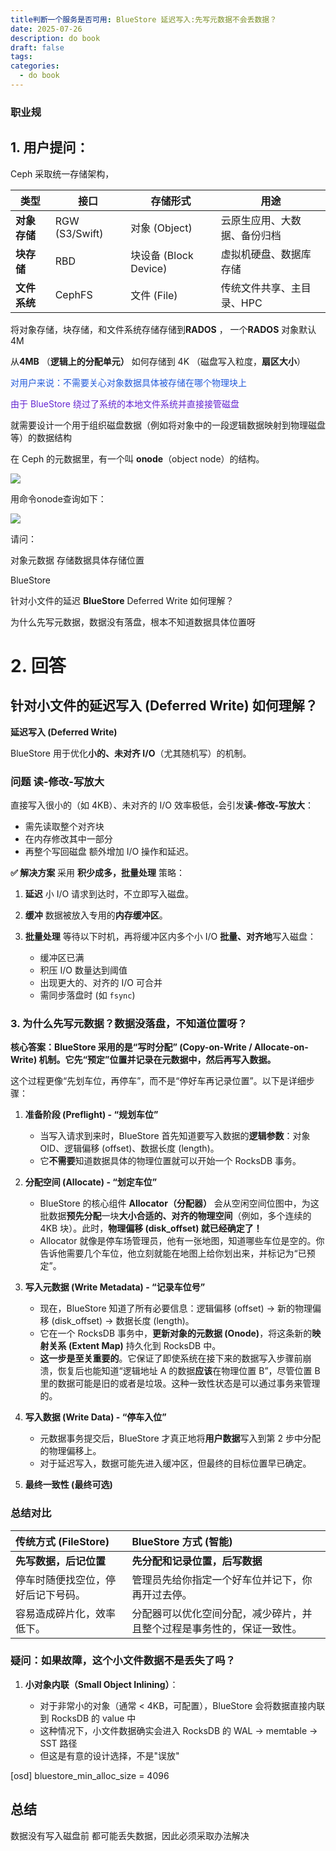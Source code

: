 ```yaml
---
title判断一个服务是否可用: BlueStore 延迟写入:先写元数据不会丢数据？
date: 2025-07-26
description: do book
draft: false
tags:
categories:
  - do book
---
```



### 职业规

## 1.  用户提问：


Ceph 采取统一存储架构，

| 类型       | 接口             | 存储形式               | 用途             |
| -------- | -------------- | ------------------ | -------------- |
| **对象存储** | RGW (S3/Swift) | 对象 (Object)        | 云原生应用、大数据、备份归档 |
| **块存储**  | RBD            | 块设备 (Block Device) | 虚拟机硬盘、数据库存储    |
| **文件系统** | CephFS         | 文件 (File)          | 传统文件共享、主目录、HPC |


将对象存储，块存储，和文件系统存储存储到**RADOS** ，
一个**RADOS** 对象默认4M


从**4MB** （**逻辑上的分配单元）** 如何存储到 4K （磁盘写入粒度，**扇区大小**）


<font color="#245bdb">对用户来说：不需要关心对象数据具体被存储在哪个物理块上</font>

<font color="#6425d0">由于 BlueStore 绕过了系统的本地文件系统并直接接管磁盘</font>



就需要设计一个用于组织磁盘数据（例如将对象中的一段逻辑数据映射到物理磁盘等）的数据结构

在 Ceph 的元数据里，有一个叫 **onode**（object node）的结构。

![](https://s2.loli.net/2025/09/14/1WtsgGcpenaMm3j.png)

用命令onode查询如下：


![](https://s2.loli.net/2025/09/14/T8mNvrx3isLnYGa.png)




请问：

对象元数据 存储数据具体存储位置

BlueStore

针对小文件的延迟 **BlueStore** Deferred Write 如何理解？

为什么先写元数据，数据没有落盘，根本不知道数据具体位置呀


# 2. 回答


##  针对小文件的延迟写入 (Deferred Write) 如何理解？



**延迟写入 (Deferred Write)**

BlueStore 用于优化**小的、未对齐 I/O**（尤其随机写）的机制。
###  问题 **读-修改-写放大**
直接写入很小的（如 4KB）、未对齐的 I/O 效率极低，会引发**读-修改-写放大**：
- 需先读取整个对齐块
- 在内存修改其中一部分
- 再整个写回磁盘
额外增加 I/O 操作和延迟。

**✅ 解决方案**
采用 **积少成多，批量处理** 策略：

1.  **延迟**
    小 I/O 请求到达时，不立即写入磁盘。

2.  **缓冲**
    数据被放入专用的**内存缓冲区**。

3.  **批量处理**
    等待以下时机，再将缓冲区内多个小 I/O **批量、对齐地**写入磁盘：
    - 缓冲区已满
    - 积压 I/O 数量达到阈值
    - 出现更大的、对齐的 I/O 可合并
    - 需同步落盘时 (如 `fsync`)

### 3. 为什么先写元数据？数据没落盘，不知道位置呀？


**核心答案：BlueStore 采用的是“写时分配” (Copy-on-Write / Allocate-on-Write) 机制。它先“预定”位置并记录在元数据中，然后再写入数据。**

这个过程更像“先划车位，再停车”，而不是“停好车再记录位置”。以下是详细步骤：

1.  **准备阶段 (Preflight) - “规划车位”**
    *   当写入请求到来时，BlueStore 首先知道要写入数据的**逻辑参数**：对象 OID、逻辑偏移 (offset)、数据长度 (length)。
    *   它**不需要**知道数据具体的物理位置就可以开始一个 RocksDB 事务。

2.  **分配空间 (Allocate) - “划定车位”**
    *   BlueStore 的核心组件 **Allocator（分配器）** 会从空闲空间位图中，为这批数据**预先分配**一块**大小合适的、对齐的物理空间**（例如，多个连续的 4KB 块）。此时，**物理偏移 (disk_offset) 就已经确定了！**
    *   Allocator 就像是停车场管理员，他有一张地图，知道哪些车位是空的。你告诉他需要几个车位，他立刻就能在地图上给你划出来，并标记为“已预定”。

3.  **写入元数据 (Write Metadata) - “记录车位号”**
    *   现在，BlueStore 知道了所有必要信息：逻辑偏移 (offset) -> 新的物理偏移 (disk_offset) -> 数据长度 (length)。
    *   它在一个 RocksDB 事务中，**更新对象的元数据 (Onode)**，将这条新的**映射关系 (Extent Map)** 持久化到 RocksDB 中。
    *   **这一步是至关重要的**。它保证了即使系统在接下来的数据写入步骤前崩溃，恢复后也能知道“逻辑地址 A 的数据**应该**在物理位置 B”，尽管位置 B 里的数据可能是旧的或者是垃圾。这种一致性状态是可以通过事务来管理的。

4.  **写入数据 (Write Data) - “停车入位”**
    *   元数据事务提交后，BlueStore 才真正地将**用户数据**写入到第 2 步中分配的物理偏移上。
    *   对于延迟写入，数据可能先进入缓冲区，但最终的目标位置早已确定。

5.  **最终一致性 (最终可选)**
    

### 总结对比

| 传统方式 (FileStore) | BlueStore 方式 (智能)                                  |
| :------------------- | :----------------------------------------------------- |
| **先写数据，后记位置**   | **先分配和记录位置，后写数据**                               |
| 停车时随便找空位，停好后记下号码。 | 管理员先给你指定一个好车位并记下，你再开过去停。                     |
| 容易造成碎片化，效率低下。   | 分配器可以优化空间分配，减少碎片，并且整个过程是事务性的，保证一致性。 |


### 疑问：如果故障，这个小文件数据不是丢失了吗？


1. **小对象内联（Small Object Inlining）**：
    
    - 对于非常小的对象（通常 < 4KB，可配置），BlueStore 会将数据直接内联到 RocksDB 的 value 中
    - 这种情况下，小文件数据确实会进入 RocksDB 的 WAL → memtable → SST 路径
    - 但这是有意的设计选择，不是"误放"

[osd] bluestore_min_alloc_size = 4096


## 总结

数据没有写入磁盘前 都可能丢失数据，因此必须采取办法解决

